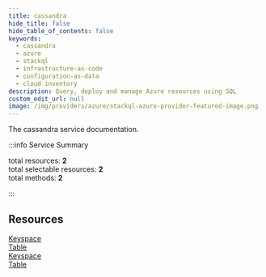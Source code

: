 ```yaml
---
title: cassandra
hide_title: false
hide_table_of_contents: false
keywords:
  - cassandra
  - azure
  - stackql
  - infrastructure-as-code
  - configuration-as-data
  - cloud inventory
description: Query, deploy and manage Azure resources using SQL
custom_edit_url: null
image: /img/providers/azure/stackql-azure-provider-featured-image.png
---
```


The cassandra service documentation.

:::info Service Summary

<div class="row">
<div class="providerDocColumn">
<span>total resources:&nbsp;<b>2</b></span><br />
<span>total selectable resources:&nbsp;<b>2</b></span><br />
<span>total methods:&nbsp;<b>2</b></span><br />
</div>
</div>

:::

## Resources
<div class="row">
<div class="providerDocColumn">
<a href="/providers/azure/cassandra/Keyspace/">Keyspace</a><br />
<a href="/providers/azure/cassandra/Table/">Table</a>
</div>
<div class="providerDocColumn">
<a href="/providers/azure/cassandra/Keyspace/">Keyspace</a><br />
<a href="/providers/azure/cassandra/Table/">Table</a>
</div>
</div>